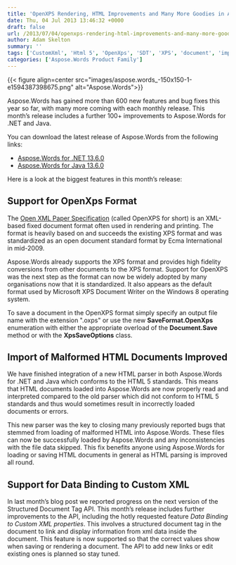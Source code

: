 ```yaml
---
title: 'OpenXPS Rendering, HTML Improvements and Many More Goodies in Aspose.Words 13.6.0'
date: Thu, 04 Jul 2013 13:46:32 +0000
draft: false
url: /2013/07/04/openxps-rendering-html-improvements-and-many-more-goodies-in-aspose.words-13.6.0/
author: Adam Skelton
summary: ''
tags: ['CustomXml', 'Html 5', 'OpenXps', 'SDT', 'XPS', 'document', 'import', 'structured document tags']
categories: ['Aspose.Words Product Family']
---
```




{{< figure align=center src="images/aspose.words_-150x150-1-e1594387398675.png" alt="Aspose.Words">}}


Aspose.Words has gained more than 600 new features and bug fixes this year so far, with many more coming with each monthly release. This month’s release includes a further 100+ improvements to Aspose.Words for .NET and Java.

You can download the latest release of Aspose.Words from the following links:

*   [Aspose.Words for .NET 13.6.0][1]
*   [Aspose.Words for Java 13.6.0][2]

Here is a look at the biggest features in this month’s release:

## Support for OpenXps Format

The [Open XML Paper Specification][3] (called OpenXPS for short) is an XML-based fixed document format often used in rendering and printing. The format is heavily based on and succeeds the existing XPS format and was standardized as an open document standard format by Ecma International in mid-2009.

Aspose.Words already supports the XPS format and provides high fidelity conversions from other documents to the XPS format. Support for OpenXPS was the next step as the format can now be widely adopted by many organisations now that it is standardized. It also appears as the default format used by Microsoft XPS Document Writer on the Windows 8 operating system.

To save a document in the OpenXPS format simply specify an output file name with the extension ".oxps" or use the new **SaveFormat.OpenXps** enumeration with either the appropriate overload of the **Document.Save** method or with the **XpsSaveOptions** class.

## Import of Malformed HTML Documents Improved

We have finished integration of a new HTML parser in both Aspose.Words for .NET and Java which conforms to the HTML 5 standards. This means that HTML documents loaded into Aspose.Words are now properly read and interpreted compared to the old parser which did not conform to HTML 5 standards and thus would sometimes result in incorrectly loaded documents or errors.

This new parser was the key to closing many previously reported bugs that stemmed from loading of malformed HTML into Aspose.Words. These files can now be successfully loaded by Aspose.Words and any inconsistencies with the file data skipped. This fix benefits anyone using Aspose.Words for loading or saving HTML documents in general as HTML parsing is improved all round.

## Support for Data Binding to Custom XML

In last month’s blog post we reported progress on the next version of the Structured Document Tag API. This month’s release includes further improvements to the API, including the hotly requested feature _Data Binding to Custom XML properties_. This involves a structured document tag in the document to link and display information from xml data inside the document. This feature is now supported so that the correct values show when saving or rendering a document. The API to add new links or edit existing ones is planned so stay tuned.




[1]: https://products.aspose.com/words/net
[2]: https://products.aspose.com/words/java
[3]: http://en.wikipedia.org/wiki/Open_XML_Paper_Specification




